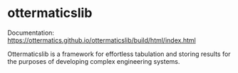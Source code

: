 # ottermaticslib

Documentation:
https://ottermatics.github.io/ottermaticslib/build/html/index.html


Ottermaticslib is a framework for effortless tabulation and storing results for the purposes of developing complex engineering systems.